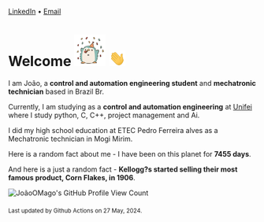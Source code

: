 [LinkedIn](https://www.linkedin.com/in/joão-pedro-gozzoli-b95641301/) &bull;
[Email](joaopedrogozzoli@gmail.com)

# Welcome <img src="happy.gif" height="64px" /> <img src="wave.gif" height="32px" />

I am João, a  **control and automation engineering student** and **mechatronic technician** based in Brazil Br.

Currently, I am studying as a **control and automation engineering** at [Unifei](https://unifei.edu.br) where I study python, C, C++, project management and Ai.

I did my high school education at ETEC Pedro Ferreira alves as a Mechatronic technician in Mogi Mirim.

Here is a random fact about me - I have been on this planet for **7455 days**.

And here is a just a random fact -  **Kellogg?s started selling their most famous product, Corn Flakes, in 1906**.

![JoãoOMago's GitHub Profile View Count](https://komarev.com/ghpvc/?username=JoaoOMago)

<sub>Last updated by Github Actions on 27 May, 2024.</sub>
